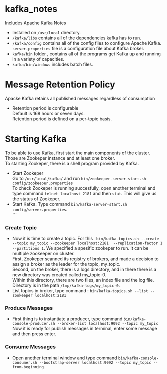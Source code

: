 # kafka_notes
Includes Apache Kafka Notes

* Installed on ```/usr/local``` directory.
* ```/kafka/libs``` contains all of the dependencies kafka has to run. 
* ```/kafka/config``` contains all of the config files to configure Apache Kafka.
<br/> ```server.properties``` file is a configuration file about Kafka broker.
* ```kafka/bin``` folder , contains all of the programs get Kafka up and running in a variety of capacities.
* ```kafka/bin/windows``` includes batch files. 

# Message Retention Policy
Apacke Kafka retains all published messages regardless of consumption
* Retention period is configurable
<br/> Default is 168 hours or seven days. 
<br/> Retention period is defined on a per-topic basis.

# Starting Kafka
To be able to use Kafka, first start the main components of the cluster. Those are Zookeper instance and at least one broker.
<br/> To starting Zookeper, there is a shell program provided by Kafka. 
* Start Zookeper
<br/>Go to ```/usr/local/kafka/``` and run ```bin/zookeeper-server-start.sh config/zookeeper.properties```
<br/>To check Zookeper is running succesfully, open another terminal and type command ```telnet localhost 2181``` 
and then ```stat```. This will give us the status of Zookeper.
* Start Kafka. Type command ```bin/kafka-server-start.sh config/server.properties```.
<br/>```

### Create Topic
* Now it is time to create a topic. For this ``` bin/kafka-topics.sh --create --topic my_topic --zookeeper localhost:2181 
--replication-factor 1 --partitions 1```. We specified a spesific zookeper to run. It can be multiple zookeeper on cluster.
<br/>First, Zookeper scanned its registry of brokers, and made a decision to assign a broker as the leader for the topic, my_topic.
<br/>Second, on the broker, there is a logs directory, and in there there is a new directory was created called my_topic-0.
<br/>Within this directory, there are two files, an index file and the log file.
<br/>Directory is in the path ```/tmp/kafka-logs/my_topic-0```.
* List topics in broker, type command : ```bin/kafka-topics.sh --list --zookeeper localhost:2181```

### Produce Messages
* First thing is to instantiate a producer, type command ```bin/kafka-console-producer.sh --broker-list localhost:9092 --topic my_topix```
<br/> Now it is ready for publish messages in terminal, enter some message and then press enter.

### Consume Messages
* Open another terminal window and type command ```bin/kafka-console-consumer.sh --bootstrap-server localhost:9092 --topic my_topic --from-beginning```

